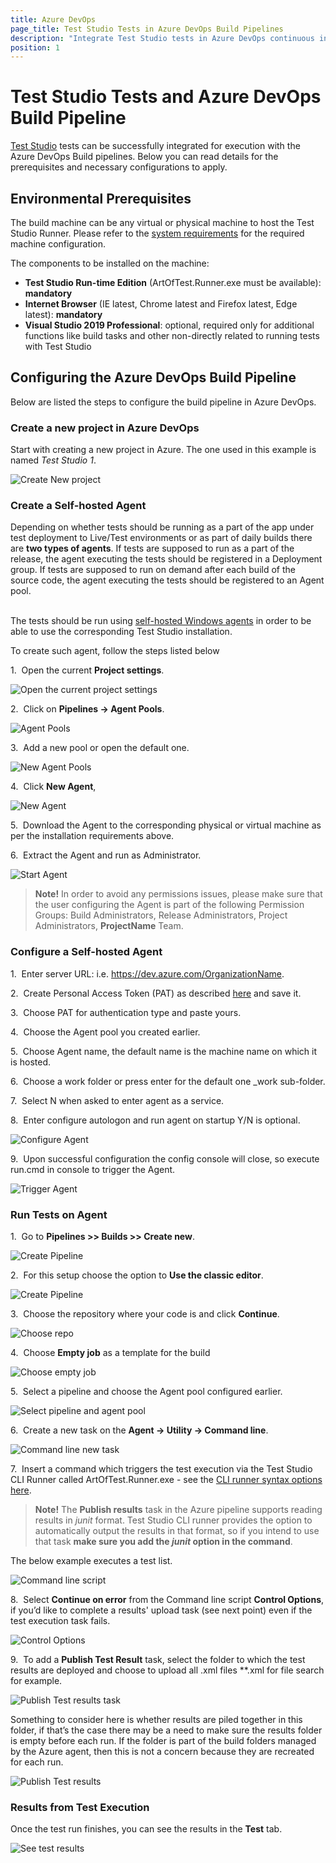 ```yaml
---
title: Azure DevOps 
page_title: Test Studio Tests in Azure DevOps Build Pipelines
description: "Integrate Test Studio tests in Azure DevOps continuous integration. Execute Test Studio tests with Azure DevOps Build Pipeline configured with self-hosted agent."
position: 1
---
```

# Test Studio Tests and Azure DevOps Build Pipeline

<a href="https://www.telerik.com/teststudio" target="_blank">Test Studio</a> tests can be successfully integrated for execution with the Azure DevOps Build pipelines. Below you can read details for the prerequisites and necessary configurations to apply.

## Environmental Prerequisites

The build machine can be any virtual or physical machine to host the Test Studio Runner. Please refer to the <a href="/system-requirements" target="_blank">system requirements</a> for the required machine configuration.

The components to be installed on the machine:

* __Test Studio Run-time Edition__ (ArtOfTest.Runner.exe must be available): __mandatory__
* __Internet Browser__ (IE latest, Chrome latest and Firefox latest, Edge latest): __mandatory__
* __Visual Studio 2019 Professional__: optional, required only for additional functions like build tasks and other non-directly related to running tests with Test Studio

## Configuring the Azure DevOps Build Pipeline

Below are listed the steps to configure the build pipeline in Azure DevOps.

### Create a new project in Azure DevOps

Start with creating a new project in Azure. The one used in this example is named _Test Studio 1_.

![Create New project][1]

### Create a Self-hosted Agent

Depending on whether tests should be running as a part of the app under test deployment to Live/Test environments or as part of daily builds there are **two types of agents**. If tests are supposed to run as a part of the release, the agent executing the tests should be registered in a Deployment group. If tests are supposed to run on demand after each build of the source code, the agent executing the tests should be registered to an Agent pool.<br><br>

The tests should be run using <a href="https://docs.microsoft.com/en-us/azure/devops/pipelines/agents/v2-windows?view=azure-devops" target="_blank">self-hosted Windows agents</a> in order to be able to use the corresponding Test Studio installation.

To create such agent, follow the steps listed below

1.&nbsp; Open the current **Project settings**.

![Open the current project settings][2]

2.&nbsp; Click on **Pipelines -> Agent Pools**.

![Agent Pools][3]

3.&nbsp; Add a new pool or open the default one.

![New Agent Pools][4]

4.&nbsp; Click **New Agent**,

![New Agent][5]

5.&nbsp; Download the Agent to the corresponding physical or virtual machine as per the installation requirements above.

6.&nbsp; Extract the Agent and run as Administrator.

![Start Agent][6]

> **Note!** In order to avoid any permissions issues, please make sure that the user configuring the Agent is part of the following Permission Groups: Build Administrators, Release Administrators, Project Administrators, **ProjectName** Team.

### Configure a Self-hosted Agent

1.&nbsp; Enter server URL: i.e. https://dev.azure.com/OrganizationName.

2.&nbsp; Create Personal Access Token (PAT) as described <a href="https://docs.microsoft.com/en-us/azure/devops/pipelines/agents/v2-windows?view=azure-devops#permissions" target="_blank">here</a> and save it.

3.&nbsp; Choose PAT for authentication type and paste yours.

4.&nbsp; Choose the Agent pool you created earlier.

5.&nbsp; Choose Agent name, the default name is the machine name on which it is hosted.

6.&nbsp; Choose a work folder or press enter for the default one _work sub-folder.

7.&nbsp; Select N when asked to enter agent as a service.

8.&nbsp; Enter configure autologon and run agent on startup Y/N is optional.

![Configure Agent][7]

9.&nbsp; Upon successful configuration the config console will close, so execute run.cmd in console to trigger the Agent.

![Trigger Agent][8]

### Run Tests on Agent

1.&nbsp; Go to **Pipelines >> Builds >> Create new**.

![Create Pipeline][9]

2.&nbsp; For this setup choose the option to **Use the classic editor**.

![Create Pipeline][10]

3.&nbsp; Choose the repository where your code is and click **Continue**.

![Choose repo][11]

4.&nbsp; Choose **Empty job** as a template for the build

![Choose empty job][12]

5.&nbsp; Select a pipeline and choose the Agent pool configured earlier.

![Select pipeline and agent pool][13]

6.&nbsp; Create a new task on the **Agent -> Utility -> Command line**.

![Command line new task][14]

7.&nbsp; Insert a command which triggers the test execution via the Test Studio CLI Runner called ArtOfTest.Runner.exe - see the <a href="/features/test-runners/artoftest-runner" target="_blank">CLI runner syntax options here</a>. 

> __Note!__ The __Publish results__ task in the Azure pipeline supports reading results in _junit_ format. Test Studio CLI runner provides the option to automatically output the results in that format, so if you intend to use that task __make sure you add the _junit_ option in the command__.

The below example executes a test list.

![Command line script][15]

8.&nbsp; Select **Continue on error** from the Command line script **Control Options**, if you’d like to complete a results' upload task (see next point) even if the test execution task fails.

![Control Options][16]

9.&nbsp; To add a **Publish Test Result** task, select the folder to which the test results are deployed and choose to upload all .xml files **.xml for file search for example. 

![Publish Test results task][17]

Something to consider here is whether results are piled together in this folder, if that’s the case there may be a need to make sure the results folder is empty before each run. If the folder is part of the build folders managed by the Azure agent, then this is not a concern because they are recreated for each run.

![Publish Test results][18]

### Results from Test Execution

Once the test run finishes, you can see the results in the **Test** tab.

![See test results][19]

[1]: /img/advanced-topics/build-server/azure-devops/fig1.png
[2]: /img/advanced-topics/build-server/azure-devops/fig2.png
[3]: /img/advanced-topics/build-server/azure-devops/fig3.png
[4]: /img/advanced-topics/build-server/azure-devops/fig4.png
[5]: /img/advanced-topics/build-server/azure-devops/fig5.png
[6]: /img/advanced-topics/build-server/azure-devops/fig6.png
[7]: /img/advanced-topics/build-server/azure-devops/fig7.png
[8]: /img/advanced-topics/build-server/azure-devops/fig8.png
[9]: /img/advanced-topics/build-server/azure-devops/fig9.png
[10]: /img/advanced-topics/build-server/azure-devops/fig10.png
[11]: /img/advanced-topics/build-server/azure-devops/fig11.png
[12]: /img/advanced-topics/build-server/azure-devops/fig12.png
[13]: /img/advanced-topics/build-server/azure-devops/fig13.png
[14]: /img/advanced-topics/build-server/azure-devops/fig14.png
[15]: /img/advanced-topics/build-server/azure-devops/fig15.png
[16]: /img/advanced-topics/build-server/azure-devops/fig16.png
[17]: /img/advanced-topics/build-server/azure-devops/fig17.png
[18]: /img/advanced-topics/build-server/azure-devops/fig18.png
[19]: /img/advanced-topics/build-server/azure-devops/fig19.png
